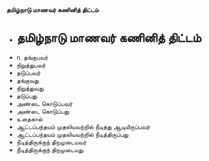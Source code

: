 **தமிழ்நாடு மாணவர் கணினித் திட்டம்**
- # தமிழ்நாடு மாணவர் கணினித் திட்டம்
- n. தங்குபவர்
- நிறுத்துபவர்
- தடுப்பவர்
- தங்குவது
- நிறுத்துவது
- தடுப்பது
- அண்டை கொடுப்பவர்
- அண்டை கொடுப்பது
- உதைகால்
- ஆட்டப்பந்தயம் முதலியவற்றில் நீடித்து ஆடியிருப்பவர்
- ஆட்டப்பந்தயம் முதலியவற்றில் நீடித்திருப்பது
- நீடித்திருக்குந் திறமுடையவர்
- நீடித்திருக்குந் திறமுடையது.

